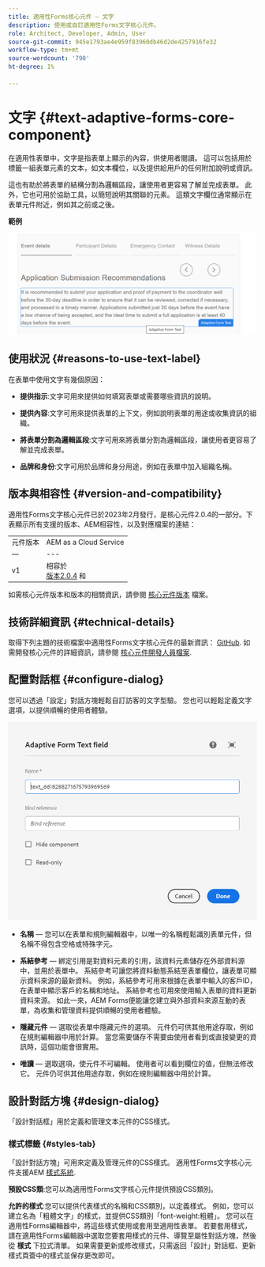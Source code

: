 ```yaml
---
title: 適用性Forms核心元件 — 文字
description: 使用或自訂適用性Forms文字核心元件。
role: Architect, Developer, Admin, User
source-git-commit: 945e1793ae4e959f83960db46d2de4257916fe32
workflow-type: tm+mt
source-wordcount: '790'
ht-degree: 1%

---
```



# 文字 {#text-adaptive-forms-core-component}

在適用性表單中，文字是指表單上顯示的內容，供使用者閱讀。 這可以包括用於標籤一組表單元素的文本，如文本欄位，以及提供給用戶的任何附加說明或資訊。

這也有助於將表單的結構分割為邏輯區段，讓使用者更容易了解並完成表單。 此外，它也可用於協助工具，以簡短說明其關聯的元素。 這類文字欄位通常顯示在表單元件附近，例如其之前或之後。

**範例**

![](/help/adaptive-forms/assets/text.png)

## 使用狀況 {#reasons-to-use-text-label}

在表單中使用文字有幾個原因：

* **提供指示**:文字可用來提供如何填寫表單或需要哪些資訊的說明。

* **提供內容**:文字可用來提供表單的上下文，例如說明表單的用途或收集資訊的組織。

* **將表單分割為邏輯區段**:文字可用來將表單分割為邏輯區段，讓使用者更容易了解並完成表單。

* **品牌和身份**:文字可用於品牌和身分用途，例如在表單中加入組織名稱。

## 版本與相容性 {#version-and-compatibility}

適用性Forms文字核心元件已於2023年2月發行，是核心元件2.0.4的一部分。下表顯示所有支援的版本、AEM相容性，以及對應檔案的連結：

|  |  |
|---|---|
| 元件版本 | AEM as a Cloud Service  |
| — | --- |
| v1 | 相容於<br>[版本2.0.4](/help/versions.md) 和 | 相容 | 相容 |

如需核心元件版本和版本的相關資訊，請參閱 [核心元件版本](/help/versions.md) 檔案。

<!-- ## Sample Component Output {#sample-component-output}

To experience the Accordion Component as well as see examples of its configuration options as well as HTML and JSON output, visit the [Component Library](https://adobe.com/go/aem_cmp_library_accordion). -->

## 技術詳細資訊 {#technical-details}

取得下列主題的技術檔案中適用性Forms文字核心元件的最新資訊： [GitHub](https://github.com/adobe/aem-core-forms-components/tree/master/ui.af.apps/src/main/content/jcr_root/apps/core/fd/components/form/text/v1/text). 如需開發核心元件的詳細資訊，請參閱 [核心元件開發人員檔案](/help/developing/overview.md).

## 配置對話框 {#configure-dialog}

您可以透過「設定」對話方塊輕鬆自訂訪客的文字型驗。 您也可以輕鬆定義文字選項，以提供順暢的使用者體驗。

![基本標籤](/help/adaptive-forms/assets/text_properties.png)

* **名稱**  — 您可以在表單和規則編輯器中，以唯一的名稱輕鬆識別表單元件，但名稱不得包含空格或特殊字元。

* **系結參考**  — 綁定引用是對資料元素的引用，該資料元素儲存在外部資料源中，並用於表單中。 系結參考可讓您將資料動態系結至表單欄位，讓表單可顯示資料來源的最新資料。 例如，系結參考可用來根據在表單中輸入的客戶ID，在表單中顯示客戶的名稱和地址。 系結參考也可用來使用輸入表單的資料更新資料來源。 如此一來，AEM Forms便能讓您建立與外部資料來源互動的表單，為收集和管理資料提供順暢的使用者體驗。
* **隱藏元件**  — 選取從表單中隱藏元件的選項。 元件仍可供其他用途存取，例如在規則編輯器中用於計算。 當您需要儲存不需要由使用者看到或直接變更的資訊時，這個功能會很實用。
* **唯讀**  — 選取選項，使元件不可編輯。 使用者可以看到欄位的值，但無法修改它。 元件仍可供其他用途存取，例如在規則編輯器中用於計算。


## 設計對話方塊 {#design-dialog}

「設計對話框」用於定義和管理文本元件的CSS樣式。


### 樣式標籤 {#styles-tab}

「設計對話方塊」可用來定義及管理元件的CSS樣式。 適用性Forms文字核心元件支援AEM [樣式系統](/help/get-started/authoring.md#component-styling).

**預設CSS類**:您可以為適用性Forms文字核心元件提供預設CSS類別。

**允許的樣式**:您可以提供代表樣式的名稱和CSS類別，以定義樣式。 例如，您可以建立名為「粗體文字」的樣式，並提供CSS類別「font-weight:粗體」。 您可以在適用性Forms編輯器中，將這些樣式使用或套用至適用性表單。 若要套用樣式，請在適用性Forms編輯器中選取您要套用樣式的元件、導覽至屬性對話方塊，然後從 **樣式** 下拉式清單。 如果需要更新或修改樣式，只需返回「設計」對話框、更新樣式頁簽中的樣式並保存更改即可。
